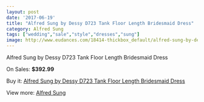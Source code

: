 ```yaml
---
layout: post
date: '2017-06-19'
title: "Alfred Sung by Dessy D723 Tank Floor Length Bridesmaid Dress"
category: Alfred Sung
tags: ["wedding","sale","style","dresses","sung"]
image: http://www.eudances.com/18414-thickbox_default/alfred-sung-by-dessy-d723-tank-floor-length-bridesmaid-dress.jpg
---
```

Alfred Sung by Dessy D723 Tank Floor Length Bridesmaid Dress

On Sales: **$392.99**
<a href="https://www.eudances.com/en/alfred-sung/5427-alfred-sung-by-dessy-d723-tank-floor-length-bridesmaid-dress.html"><amp-img layout="responsive" width="600" height="600" src="//www.eudances.com/18414-thickbox_default/alfred-sung-by-dessy-d723-tank-floor-length-bridesmaid-dress.jpg" alt="Alfred Sung by Dessy D723 Tank Floor Length Bridesmaid Dress 0" /></a>
<a href="https://www.eudances.com/en/alfred-sung/5427-alfred-sung-by-dessy-d723-tank-floor-length-bridesmaid-dress.html"><amp-img layout="responsive" width="600" height="600" src="//www.eudances.com/18415-thickbox_default/alfred-sung-by-dessy-d723-tank-floor-length-bridesmaid-dress.jpg" alt="Alfred Sung by Dessy D723 Tank Floor Length Bridesmaid Dress 1" /></a>

Buy it: [Alfred Sung by Dessy D723 Tank Floor Length Bridesmaid Dress](https://www.eudances.com/en/alfred-sung/5427-alfred-sung-by-dessy-d723-tank-floor-length-bridesmaid-dress.html "Alfred Sung by Dessy D723 Tank Floor Length Bridesmaid Dress")

View more: [Alfred Sung](https://www.eudances.com/en/52-alfred-sung "Alfred Sung")